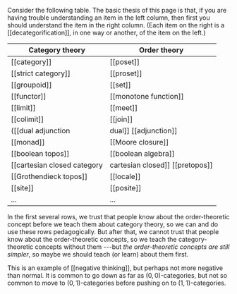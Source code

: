 
Consider the following table.  The basic thesis of this page is that, if you are having trouble understanding an item in the left column, then first you should understand the item in the right column.  (Each item on the right is a [[decategorification]], in one way or another, of the item on the left.)

| Category theory | Order theory |
| - | - |
| [[category]] | [[poset]] |
| [[strict category]] | [[proset]] |
| [[groupoid]] | [[set]] |
| [[functor]] | [[monotone function]] |
| [[limit]] | [[meet]] |
| [[colimit]] | [[join]] |
| ([[dual adjunction|dual]] [[adjunction]]| [[Galois connection]] |
| [[monad]] | [[Moore closure]] |
| [[boolean topos]] | [[boolean algebra]] |
| [[cartesian closed category|cartesian closed]] [[pretopos]] | [[Heyting algebra]] |
| [[Grothendieck topos]] | [[locale]] |
| [[site]] | [[posite]] |
| ... | ... |

In the first several rows, we trust that people know about the order-theoretic concept before we teach them about category theory, so we can and do use these rows pedagogically.  But after that, we cannot trust that people know about the order-theoretic concepts, so we teach the category-theoretic concepts without them ---but *the order-theoretic concepts are still simpler*, so maybe we should teach (or learn) about them first.

This is an example of [[negative thinking]], but perhaps not more negative than normal.  It is common to go down as far as $(0,0)$-categories, but not so common to move to $(0,1)$-categories before pushing on to $(1,1)$-categories.
